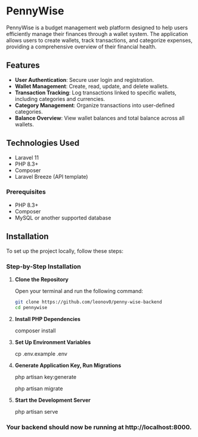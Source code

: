# PennyWise

PennyWise is a budget management web platform designed to help users efficiently manage their finances through a wallet system. The application allows users to create wallets, track transactions, and categorize expenses, providing a comprehensive overview of their financial health.

## Features

- **User Authentication**: Secure user login and registration.
- **Wallet Management**: Create, read, update, and delete wallets.
- **Transaction Tracking**: Log transactions linked to specific wallets, including categories and currencies.
- **Category Management**: Organize transactions into user-defined categories.
- **Balance Overview**: View wallet balances and total balance across all wallets.

## Technologies Used

- Laravel 11
- PHP 8.3+
- Composer
- Laravel Breeze (API template)

### Prerequisites

- PHP 8.3+
- Composer
- MySQL or another supported database

## Installation

To set up the project locally, follow these steps:

### Step-by-Step Installation

1. **Clone the Repository**

   Open your terminal and run the following command:

   ```bash
   git clone https://github.com/leonov0/penny-wise-backend
   cd pennywise

2. **Install PHP Dependencies**

    composer install

3. **Set Up Environment Variables**

    cp .env.example .env

4. **Generate Application Key, Run Migrations**

    php artisan key:generate

    php artisan migrate

5. **Start the Development Server**

    php artisan serve

### Your backend should now be running at http://localhost:8000. 